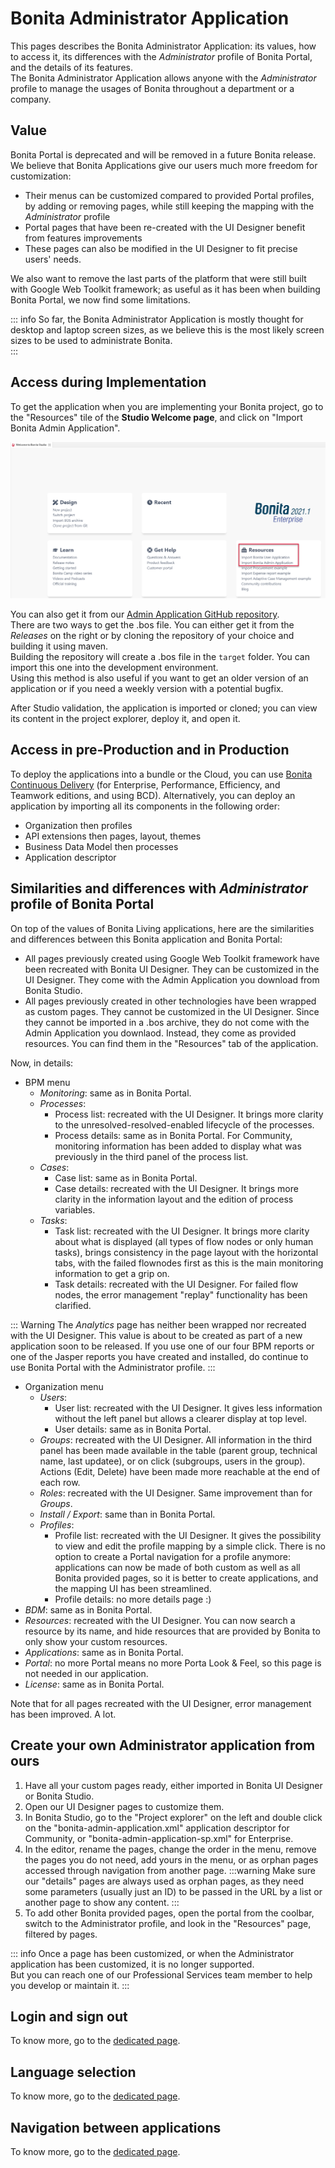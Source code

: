 # Bonita Administrator Application

This pages describes the Bonita Administrator Application: its values, how to access it, its differences with the _Administrator_ profile of Bonita Portal, and the details of its features.   
The Bonita Administrator Application allows anyone with the _Administrator_ profile to manage the usages of Bonita throughout a department or a company.  

## Value
Bonita Portal is deprecated and will be removed in a future Bonita release.  
We believe that Bonita Applications give our users much more freedom for customization:
  * Their menus can be customized compared to provided Portal profiles, by adding or removing pages, while still keeping the mapping with the _Administrator_ profile
  * Portal pages that have been re-created with the UI Designer benefit from features improvements  
  * These pages can also be modified in the UI Designer to fit precise users' needs.

We also want to remove the last parts of the platform that were still built with Google Web Toolkit framework; as useful as it has been when building Bonita Portal, we now find some limitations.  

::: info
So far, the Bonita Administrator Application is mostly thought for desktop and laptop screen sizes, as we believe this is the most likely screen sizes to be used to administrate Bonita.  
:::

## Access during Implementation
To get the application when you are implementing your Bonita project, go to the "Resources" tile of the **Studio Welcome page**, and click on "Import Bonita Admin Application".

![Get application from Studio](images/UI2021.1/studio-get-application.png)

You can also get it from our [Admin Application GitHub repository](https://github.com/bonitasoft/bonita-admin-application/).  
There are two ways to get the .bos file. You can either get it from the *Releases* on the right or by cloning the repository of your choice and building it using maven.  
Building the repository will create a .bos file in the ```target``` folder. You can import this one into the development environment.
<br>Using this method is also useful if you want to get an older version of an application or if you need a weekly version with a potential bugfix.  

After Studio validation, the application is imported or cloned; you can view its content in the project explorer, deploy it, and open it.

## Access in pre-Production and in Production
To deploy the applications into a bundle or the Cloud, you can use [Bonita Continuous Delivery](https://documentation.bonitasoft.com/bcd//_manage_living_application) (for Enterprise, Performance, Efficiency, and Teamwork editions, and using BCD).
Alternatively, you can deploy an application by importing all its components in the following order:
  * Organization then profiles
  * API extensions then pages, layout, themes
  * Business Data Model then processes
  * Application descriptor

## Similarities and differences with _Administrator_ profile of Bonita Portal
On top of the values of Bonita Living applications, here are the similarities and differences between this Bonita application and Bonita Portal:
  * All pages previously created using Google Web Toolkit framework have been recreated with Bonita UI Designer. They can be customized in the UI Designer. They come with the Admin Application you download from Bonita Studio.
  * All pages previously created in other technologies have been wrapped as custom pages. They cannot be customized in the UI Designer. Since they cannot be imported in a .bos archive, they do not come with the Admin Application you downlaod. Instead, they come as provided resources. You can find them in the "Resources" tab of the application.

Now, in details:
  * BPM menu
    * _Monitoring_: same as in Bonita Portal. 
    * _Processes_:
      * Process list: recreated with the UI Designer. It brings more clarity to the unresolved-resolved-enabled lifecycle of the processes.
      * Process details: same as in Bonita Portal. For Community, monitoring information has been added to display what was previously in the third panel of the process list.
    * _Cases_:
      * Case list: same as in Bonita Portal.
      * Case details: recreated with the UI Designer. It brings more clarity in the information layout and the edition of process variables.
    * _Tasks_:
      * Task list: recreated with the UI Designer. It brings more clarity about what is displayed (all types of flow nodes or only human tasks), brings consistency in the page layout with the horizontal tabs, with the failed flownodes first as this is the main monitoring information to get a grip on.
      * Task details: recreated with the UI Designer. For failed flow nodes, the error management "replay" functionality has been clarified.
  
::: Warning
The _Analytics_ page has neither been wrapped nor recreated with the UI Designer. This value is about to be created as part of a new application soon to be released. 
If you use one of our four BPM reports or one of the Jasper reports you have created and installed, do continue to use Bonita Portal with the Administrator profile.
:::

  * Organization menu
    * _Users_:
      * User list: recreated with the UI Designer. It gives less information without the left panel but allows a clearer display at top level.
      * User details: same as in Bonita Portal.
    * _Groups_: recreated with the UI Designer. All information in the third panel has been made available in the table (parent group, technical name, last updatee), or on click (subgroups, users in the group). Actions (Edit, Delete) have been made more reachable at the end of each row.
    * _Roles_: recreated with the UI Designer. Same improvement than for _Groups_.
    * _Install / Export_: same than in Bonita Portal.
    * _Profiles_: 
      * Profile list: recreated with the UI Designer. It gives the possibility to view and edit the profile mapping by a simple click. There is no option to create a Portal navigation for a profile anymore: applications can now be made of both custom as well as all Bonita provided pages, so it is better to create applications, and the mapping UI has been streamlined.
      * Profile details: no more details page :)
  * _BDM_: same as in Bonita Portal. 
  * _Resources_: recreated with the UI Designer. You can now search a resource by its name, and hide resources that are provided by Bonita to only show your custom resources.
  * _Applications_: same as in Bonita Portal.
  * _Portal_: no more Portal means no more Porta Look & Feel, so this page is not needed in our application.
  * _License_: same as in Bonita Portal.
  
Note that for all pages recreated with the UI Designer, error management has been improved. A lot.

## Create your own Administrator application from ours
1. Have all your custom pages ready, either imported in Bonita UI Designer or Bonita Studio.
1. Open our UI Designer pages to customize them.
1. In Bonita Studio, go to the "Project explorer" on the left and double click on the "bonita-admin-application.xml" application descriptor for Community, or "bonita-admin-application-sp.xml" for Enterprise.
1. In the editor, rename the pages, change the order in the menu, remove the pages you do not need, add yours in the menu, or as orphan pages accessed through navigation from another page.
:::warning
Make sure our "details" pages are always used as orphan pages, as they need some parameters (usually just an ID) to be passed in the URL by a list or another page to show any content.
:::
1. To add other Bonita provided pages, open the portal from the coolbar, switch to the Administrator profile, and look in the "Resources" page, filtered by pages.

::: info
Once a page has been customized, or when the Administrator application has been customized, it is no longer supported.  
But you can reach one of our Professional Services team member to help you develop or maintain it.
:::

## Login and sign out
To know more, go to the [dedicated page](log-in-and-log-out.md).
  
## Language selection
To know more, go to the [dedicated page](languages.md).

## Navigation between applications
To know more, go to the [dedicated page](navigation.md).
